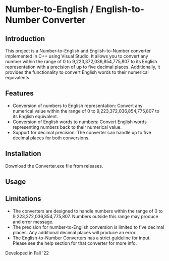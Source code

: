 # Number-to-English / English-to-Number Converter

## Introduction
This project is a Number-to-English and English-to-Number converter implemented in C++ using Visual Studio. It allows you to convert any number within the range of 0 to 9,223,372,036,854,775,807 to its English representation with a precision of up to five decimal places. Additionally, it provides the functionality to convert English words to their numerical equivalents.

## Features
* Conversion of numbers to English representation: Convert any numerical value within the range of 0 to 9,223,372,036,854,775,807 to its English equivalent.
* Conversion of English words to numbers: Convert English words representing numbers back to their numerical value.
* Support for decimal precision: The converter can handle up to five decimal places for both conversions.

## Installation
Download the Converter.exe file from releases.

## Usage

## Limitations
* The converters are designed to handle numbers within the range of 0 to 9,223,372,036,854,775,807. Numbers outside this range may produce and error message.
* The precision for number-to-English conversion is limited to five decimal places. Any additional decimal places will produce an error.
* The English-to-Number Converters has a strict guideline for input. Please see the help section for that converter for more info.


Developed in Fall '22
